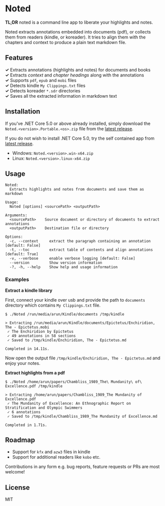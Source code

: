 # Noted

**TL;DR** noted is a command line app to liberate your highlights and notes.

Noted extracts annotations embedded into documents (pdf), or collects them from
readers (kindle, or koreader). It tries to align them with the chapters and context to
produce a plain text markdown file.

## Features

**✓** Extracts annotations (highlights and notes) for documents and books  
**✓** Extracts _context_ and _chapter headings_ along with the annotations  
**✓** Supports `pdf`, `epub` and `mobi` files  
**✓** Detects kindle `My Clippings.txt` files  
**✓** Detects koreader `*.sdr` directories  
**✓** Saves all the extracted information in markdown text

## Installation

If you've .NET Core 5.0 or above already installed, simply download the
`Noted.<version>.Portable.<os>.zip` file from the [latest release][release].

If you do not wish to install .NET Core 5.0, try the self contained app from
[latest release][release].

- Windows: `Noted.<version>.win-x64.zip`
- Linux: `Noted.<version>.linux-x64.zip`

[release]: https://github.com/codito/noted/releases

## Usage

```
Noted:
  Extracts highlights and notes from documents and save them as markdown

Usage:
  Noted [options] <sourcePath> <outputPath>

Arguments:
  <sourcePath>    Source document or directory of documents to extract annotations
  <outputPath>    Destination file or directory

Options:
  -c, --context     extract the paragraph containing an annotation [default: False]
  -t, --toc         extract table of contents and align annotations [default: True]
  -v, --verbose     enable verbose logging [default: False]
  --version         Show version information
  -?, -h, --help    Show help and usage information
```

### Examples

**Extract a kindle library**

First, connect your kindle over usb and provide the path to `documents`
directory which contains `My Clippings.txt` file.

```
$ ./Noted /run/media/arun/Kindle/documents /tmp/kindle

> Extracting /run/media/arun/Kindle/documents/Epictetus/Enchiridion, The - Epictetus.mobi
 ✓ The Enchiridion by Epictetus
 ✓ 49 annotations in 58 sections
 ✓ Saved to /tmp/kindle/Enchiridion, The - Epictetus.md

Completed in 14.11s.
```

Now open the output file `/tmp/kindle/Enchiridion, The - Epictetus.md` and enjoy
your notes.

**Extract highlights from a pdf**

```
$ ./Noted /home/arun/papers/Chambliss_1989_The\ Mundanity\ of\ Excellence.pdf /tmp/kindle

> Extracting /home/arun/papers/Chambliss_1989_The Mundanity of Excellence.pdf
 ✓ The Mundanity of Excellence: An Ethnographic Report on Stratification and Olympic Swimmers
 ✓ 6 annotations
 ✓ Saved to /tmp/kindle/Chambliss_1989_The Mundanity of Excellence.md

Completed in 1.71s.
```

## Roadmap

- Support for `kfx` and `azw3` files in kindle
- Support for additional readers like `kobo` etc.

Contributions in any form e.g. bug reports, feature requests or PRs are most
welcome!

## License

MIT
